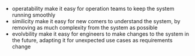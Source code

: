 - operatability
  make it easy for operation teams to keep the system running smoothly
- similicity
  make it easy for new comers to understand the system, by removing as much complexity from the system as possible
- evolvbility
  make it easy for engineers to make changes to the system in the future, adapting it for unexpected use cases as requirements change
